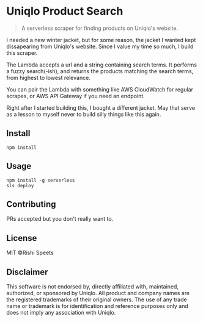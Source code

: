 # Uniqlo Product Search

> A serverless scraper for finding products on Uniqlo's website.

I needed a new winter jacket, but for some reason, the jacket I wanted kept dissapearing from Uniqlo's website. Since I value my time so much, I build this scraper.

The Lambda accepts a url and a string containing search terms. It performs a fuzzy search(-ish), and returns the products matching the search terms, from highest to lowest relevance.

You can pair the Lambda with something like AWS CloudWatch for regular scrapes, or AWS API Gateway if you need an endpoint.

Right after I started building this, I bought a different jacket. May that serve as a lesson to myself never to build silly things like this again.

## Install

```
npm install
```

## Usage

```
npm install -g serverless
sls deploy
```

## Contributing

PRs accepted but you don't really want to.

## License

MIT ©Rishi Speets

## Disclaimer

This software is not endorsed by, directly affiliated with, maintained, authorized, or sponsored by Uniqlo. All product and company names are the registered trademarks of their original owners. The use of any trade name or trademark is for identification and reference purposes only and does not imply any association with Uniqlo. 
